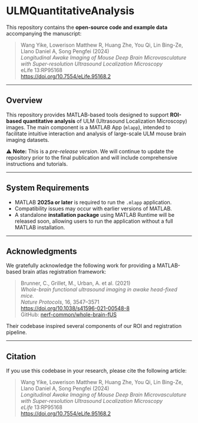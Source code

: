 # ULMQuantitativeAnalysis

This repository contains the **open-source code and example data** accompanying the manuscript:

> Wang Yike, Lowerison Matthew R, Huang Zhe, You Qi, Lin Bing-Ze, Llano Daniel A, Song Pengfei (2024)  
> *Longitudinal Awake Imaging of Mouse Deep Brain Microvasculature with Super-resolution Ultrasound Localization Microscopy*  
> eLife 13:RP95168  
> https://doi.org/10.7554/eLife.95168.2

---

## Overview

This repository provides MATLAB-based tools designed to support **ROI-based quantitative analysis** of ULM (Ultrasound Localization Microscopy) images. The main component is a MATLAB App (`mlapp`), intended to facilitate intuitive interaction and analysis of large-scale ULM mouse brain imaging datasets.

⚠️ **Note:** This is a *pre-release version*. We will continue to update the repository prior to the final publication and will include comprehensive instructions and tutorials.

---

## System Requirements

- MATLAB **2025a or later** is required to run the `.mlapp` application.
- Compatibility issues may occur with earlier versions of MATLAB.
- A standalone **installation package** using MATLAB Runtime will be released soon, allowing users to run the application without a full MATLAB installation.

---

## Acknowledgments

We gratefully acknowledge the following work for providing a MATLAB-based brain atlas registration framework:

> Brunner, C., Grillet, M., Urban, A. et al. (2021)  
> *Whole-brain functional ultrasound imaging in awake head-fixed mice.*  
> *Nature Protocols*, 16, 3547–3571  
> https://doi.org/10.1038/s41596-021-00548-8  
> GitHub: [nerf-common/whole-brain-fUS](https://github.com/nerf-common/whole-brain-fUS)

Their codebase inspired several components of our ROI and registration pipeline.

---

## Citation

If you use this codebase in your research, please cite the following article:

> Wang Yike, Lowerison Matthew R, Huang Zhe, You Qi, Lin Bing-Ze, Llano Daniel A, Song Pengfei (2024)  
> *Longitudinal Awake Imaging of Mouse Deep Brain Microvasculature with Super-resolution Ultrasound Localization Microscopy*  
> *eLife* 13:RP95168  
> https://doi.org/10.7554/eLife.95168.2
